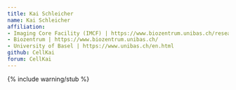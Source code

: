 ```yaml
---
title: Kai Schleicher
name: Kai Schleicher
affiliation:
- Imaging Core Facility (IMCF) | https://www.biozentrum.unibas.ch/research/researchgroups/overview/unit/imcf/
- Biozentrum | https://www.biozentrum.unibas.ch/
- University of Basel | https://www.unibas.ch/en.html
github: CellKai
forum: CellKai
---
```


{% include warning/stub %}

